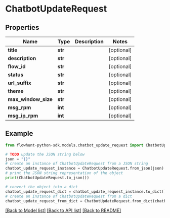 # ChatbotUpdateRequest


## Properties

Name | Type | Description | Notes
------------ | ------------- | ------------- | -------------
**title** | **str** |  | [optional] 
**description** | **str** |  | [optional] 
**flow_id** | **str** |  | [optional] 
**status** | **str** |  | [optional] 
**url_suffix** | **str** |  | [optional] 
**theme** | **str** |  | [optional] 
**max_window_size** | **str** |  | [optional] 
**msg_rpm** | **int** |  | [optional] 
**msg_ip_rpm** | **int** |  | [optional] 

## Example

```python
from flowhunt-python-sdk.models.chatbot_update_request import ChatbotUpdateRequest

# TODO update the JSON string below
json = "{}"
# create an instance of ChatbotUpdateRequest from a JSON string
chatbot_update_request_instance = ChatbotUpdateRequest.from_json(json)
# print the JSON string representation of the object
print(ChatbotUpdateRequest.to_json())

# convert the object into a dict
chatbot_update_request_dict = chatbot_update_request_instance.to_dict()
# create an instance of ChatbotUpdateRequest from a dict
chatbot_update_request_from_dict = ChatbotUpdateRequest.from_dict(chatbot_update_request_dict)
```
[[Back to Model list]](../README.md#documentation-for-models) [[Back to API list]](../README.md#documentation-for-api-endpoints) [[Back to README]](../README.md)


